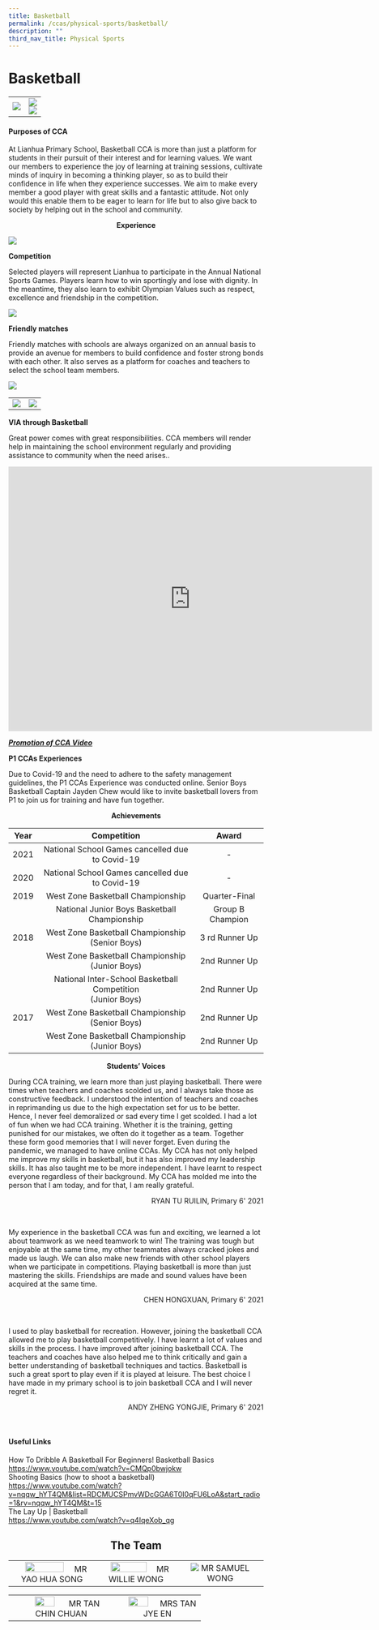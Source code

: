 ```yaml
---
title: Basketball
permalink: /ccas/physical-sports/basketball/
description: ""
third_nav_title: Physical Sports
---
```

# Basketball

|   |   |
|:-:|:-:|
| ![](/images/CCAs/Basketball/TRAINING%20PHOTO%207.jpg)  |   ![](/images/CCAs/Basketball/TRAINING%20PHOTO%202.jpg)  <br> ![](/images/CCAs/Basketball/TRAINING%20PHOTO%205.jpg)   |

#### **Purposes of CCA**

At Lianhua Primary School, Basketball CCA is more than just a platform for students in their pursuit of their interest and for learning values. We want our members to experience the joy of learning at training sessions, cultivate minds of inquiry in becoming a thinking player, so as to build their confidence in life when they experience successes. We aim to make every member a good player with great skills and a fantastic attitude. Not only would this enable them to be eager to learn for life but to also give back to society by helping out in the school and community.

  

<center><b>Experience</b></center>

![](/images/CCAs/Basketball/COMPETITION%20PHOTO%203.jpg)


**Competition**

Selected players will represent Lianhua to participate in the Annual National Sports Games. Players learn how to win sportingly and lose with dignity. In the meantime, they also learn to exhibit Olympian Values such as respect, excellence and friendship in the competition.

![](/images/CCAs/Basketball/Friendly%20match.jpg)

**Friendly matches**

Friendly matches with schools are always organized on an annual basis to provide an avenue for members to build confidence and foster strong bonds with each other. It also serves as a platform for coaches and teachers to select the school team members.

![](/images/CCAs/Basketball/VIA%201.jpg)

|   |   |
|:-:|:-:|
| ![](/images/CCAs/Basketball/VIA%202.jpg)  |  ![](/images/CCAs/Basketball/VIA%204.jpg) |

**VIA through Basketball**

Great power comes with great responsibilities. CCA members will render help in maintaining the school environment regularly and providing assistance to community when the need arises..

<iframe width="718" height="522" src="https://www.youtube.com/embed/GhH6Wye5Nq4" title="CCA EXPERIENCE   SPORTS BASKETBALL" frameborder="0" allow="accelerometer; autoplay; clipboard-write; encrypted-media; gyroscope; picture-in-picture" allowfullscreen></iframe>

**_<u>Promotion of CCA Video</u>_**

**P1 CCAs Experiences**

Due to Covid-19 and the need to adhere to the safety management guidelines, the P1 CCAs Experience was conducted online. Senior Boys Basketball Captain Jayden Chew would like to invite basketball lovers from P1 to join us for training and have fun together.

**<center>Achievements</center>**

| Year |                           Competition                          |       Award      |
|:----:|:--------------------------------------------------------------:|:----------------:|
| 2021 |         National School Games cancelled due to Covid-19        |         -        |
| 2020 |         National School Games cancelled due to Covid-19        |         -        |
| 2019 |                West Zone Basketball Championship               |   Quarter-Final  |
|      |          National Junior Boys Basketball Championship          | Group B Champion |
| 2018 |       West Zone Basketball Championship<br>(Senior Boys)       |  3 rd  Runner Up |
|      |       West Zone Basketball Championship<br>(Junior Boys)       |   2nd Runner Up  |
|      | National Inter-School Basketball Competition <br>(Junior Boys) |   2nd Runner Up  |
| 2017 |       West Zone Basketball Championship<br>(Senior Boys)       |   2nd Runner Up  |
|      |       West Zone Basketball Championship<br>(Junior Boys)       |   2nd Runner Up  |

<center><b>Students’ Voices</b></center>

During CCA training, we learn more than just playing basketball. There were times when teachers and coaches scolded us, and I always take those as constructive feedback. I understood the intention of teachers and coaches in reprimanding us due to the high expectation set for us to be better. Hence, I never feel demoralized or sad every time I get scolded. I had a lot of fun when we had CCA training. Whether it is the training, getting punished for our mistakes, we often do it together as a team. Together these form good memories that I will never forget. Even during the pandemic, we managed to have online CCAs. My CCA has not only helped me improve my skills in basketball, but it has also improved my leadership skills. It has also taught me to be more independent. I have learnt to respect everyone regardless of their background. My CCA has molded me into the person that I am today, and for that, I am really grateful.

<p style="text-align: right"> RYAN TU RUILIN, Primary 6' 2021<br></p>
<br>

My experience in the basketball CCA was fun and exciting, we learned a lot about teamwork as we need teamwork to win! The training was tough but enjoyable at the same time, my other teammates always cracked jokes and made us laugh. We can also make new friends with other school players when we participate in competitions. Playing basketball is more than just mastering the skills. Friendships are made and sound values have been acquired at the same time.

  <p style="text-align: right"> CHEN HONGXUAN, Primary 6' 2021<br></p>
<br>


I used to play basketball for recreation. However, joining the basketball CCA allowed me to play basketball competitively. I have learnt a lot of values and skills in the process. I have improved after joining basketball CCA. The teachers and coaches have also helped me to think critically and gain a better understanding of basketball techniques and tactics. Basketball is such a great sport to play even if it is played at leisure. The best choice I have made in my primary school is to join basketball CCA and I will never regret it.
  <p style="text-align: right"> ANDY ZHENG YONGJIE, Primary 6' 2021<br></p>
<br>

####  Useful Links   

How To Dribble A Basketball For Beginners! Basketball Basics    
<a href="https://www.youtube.com/watch?v=CMQp0bwjokw" target="_blank">https://www.youtube.com/watch?v=CMQp0bwjokw</a>    
Shooting Basics (how to shoot a basketball)   
<a href="https://www.youtube.com/watch?v=nqqw_hYT4QM&list=RDCMUCSPmvWDcGGA6T0I0qFU6LoA&start_radio=1&rv=nqqw_hYT4QM&t=15" target="_blank">https://www.youtube.com/watch?v=nqqw_hYT4QM&list=RDCMUCSPmvWDcGGA6T0I0qFU6LoA&start_radio=1&rv=nqqw_hYT4QM&t=15</a>    
The Lay Up | Basketball    
<a href="https://www.youtube.com/watch?v=q4IqeXob_qg" target="_blank">https://www.youtube.com/watch?v=q4IqeXob_qg</a>


## <center>The Team</center>

|   |   |   |
|:-:|:-:|:-:|
| <img src="/images/CCAs/Basketball/YAO%20HUA%20SONG.jpg" style="width:70%"> MR YAO HUA SONG | <img src="/images/CCAs/Basketball/WILLIE%20WONG.jpg" style="width:70%"> MR WILLIE WONG |  ![](/images/CCAs/Basketball/SAMUEL%20WONG.jpg) MR SAMUEL WONG  |

|   |   | 
|:-:|:-:|
|  <img src="/images/CCAs/Basketball/TAN%20CHIN%20CHUAN.jpg" style="width:45%">  MR TAN CHIN CHUAN |  <img src="/images/CCAs/Basketball/TAN%20JYE%20EN.jpg" style="width:50%"> MRS TAN JYE EN   |